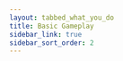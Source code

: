 ```yaml
---
layout: tabbed_what_you_do
title: Basic Gameplay
sidebar_link: true
sidebar_sort_order: 2
---
```


<!-- The content for this page is under layouts/.

It's a hacky fix to get tabbed content into this theme, but it does the job for now. -->

